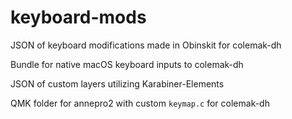 # keyboard-mods
JSON of keyboard modifications made in Obinskit for colemak-dh

Bundle for native macOS keyboard inputs to colemak-dh

JSON of custom layers utilizing Karabiner-Elements

QMK folder for annepro2 with custom `keymap.c` for colemak-dh
